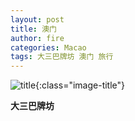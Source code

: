 ```yaml
---
layout: post
title: 澳门
author: fire
categories: Macao 
tags: 大三巴牌坊 澳门 旅行
---
```


![title](https://image.sideproject.cn/titlex/titlex_118.jpg){:class="image-title"}

**大三巴牌坊**
